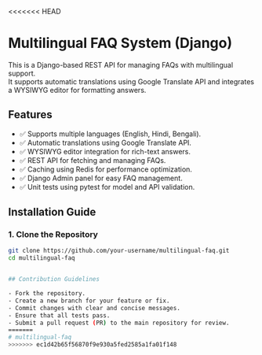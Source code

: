 <<<<<<< HEAD
# Multilingual FAQ System (Django)

This is a Django-based REST API for managing FAQs with multilingual support.  
It supports automatic translations using Google Translate API and integrates a WYSIWYG editor for formatting answers.

## Features

- ✅ Supports multiple languages (English, Hindi, Bengali).  
- ✅ Automatic translations using Google Translate API.  
- ✅ WYSIWYG editor integration for rich-text answers.  
- ✅ REST API for fetching and managing FAQs.  
- ✅ Caching using Redis for performance optimization.  
- ✅ Django Admin panel for easy FAQ management.  
- ✅ Unit tests using pytest for model and API validation.

## Installation Guide

### 1. Clone the Repository
```bash
git clone https://github.com/your-username/multilingual-faq.git
cd multilingual-faq


## Contribution Guidelines

- Fork the repository.
- Create a new branch for your feature or fix.
- Commit changes with clear and concise messages.
- Ensure that all tests pass.
- Submit a pull request (PR) to the main repository for review.
=======
# multilingual-faq
>>>>>>> ec1d42b65f56870f9e930a5fed2585a1fa01f148
